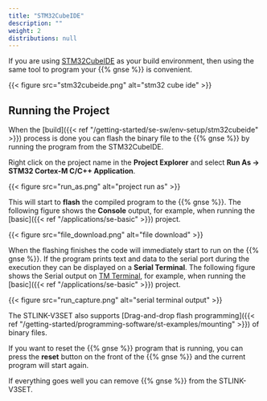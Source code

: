 ```yaml
---
title: "STM32CubeIDE"
description: ""
weight: 2
distributions: null
---
```


If you are using [STM32CubeIDE](https://www.st.com/en/development-tools/stm32cubeide.html) as your build environment, then using the same tool to program your {{% gnse %}} is convenient.

<!--more-->

{{< figure src="stm32cubeide.png" alt="stm32 cube ide" >}}

## Running the Project

When the [build]({{< ref "/getting-started/se-sw/env-setup/stm32cubeide" >}}) process is done you can flash the binary file to the {{% gnse %}} by running the program from the STM32CubeIDE.

Right click on the project name in the **Project Explorer** and select **Run As -> STM32 Cortex-M C/C++ Application**.

{{< figure src="run_as.png" alt="project run as" >}}

This will start to **flash** the compiled program to the {{% gnse %}}. The following figure shows the **Console** output, for example, when running the [basic]({{< ref "/applications/se-basic" >}}) project.

{{< figure src="file_download.png" alt="file download" >}}

When the flashing finishes the code will immediately start to run on the {{% gnse %}}. If the program prints text and data to the serial port during the execution they can be displayed on a **Serial Terminal**. The following figure shows the Serial output on [TM Terminal](https://marketplace.eclipse.org/content/tm-terminal), for example, when running the [basic]({{< ref "/applications/se-basic" >}}) project.

{{< figure src="run_capture.png" alt="serial terminal output" >}}

The STLINK-V3SET also supports [Drag-and-drop flash programming]({{< ref "/getting-started/programming-software/st-examples/mounting" >}}) of binary files.

If you want to reset the {{% gnse %}} program that is running, you can press the **reset** button on the front of the {{% gnse %}} and the current program will start again.

If everything goes well you can remove {{% gnse %}} from the STLINK-V3SET.